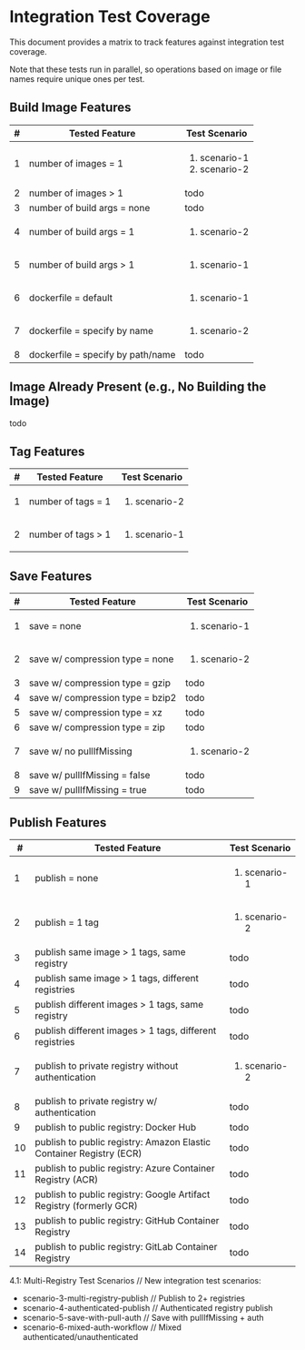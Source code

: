 # Integration Test Coverage

This document provides a matrix to track features against integration test coverage.

Note that these tests run in parallel, so operations based on image or file names require unique ones per test.


## Build Image Features

| # | Tested Feature                    | Test Scenario                                   | 
|---|-----------------------------------|-------------------------------------------------|
| 1 | number of images = 1              | <ol><li>scenario-1</li><li>scenario-2</li></ol> |
| 2 | number of images > 1              | todo                                            |
| 3 | number of build args = none       | todo                                            |
| 4 | number of build args = 1          | <ol><li>scenario-2</li></ol>                    |
| 5 | number of build args > 1          | <ol><li>scenario-1</li></ol>                    |
| 6 | dockerfile = default              | <ol><li>scenario-1</li></ol>                    |
| 7 | dockerfile = specify by name      | <ol><li>scenario-2</li></ol>                    |
| 8 | dockerfile = specify by path/name | todo                                            |


## Image Already Present (e.g., No Building the Image)

todo


## Tag Features

| # | Tested Feature     | Test Scenario                | 
|---|--------------------|------------------------------|
| 1 | number of tags = 1 | <ol><li>scenario-2</li></ol> |
| 2 | number of tags > 1 | <ol><li>scenario-1</li></ol> |


## Save Features

| # | Tested Feature                                              | Test Scenario                | 
|---|-------------------------------------------------------------|------------------------------|
| 1 | save = none                                                 | <ol><li>scenario-1</li></ol> |
| 2 | save w/ compression type = none                             | <ol><li>scenario-2</li></ol> |
| 3 | save w/ compression type = gzip                             | todo                         |
| 4 | save w/ compression type = bzip2                            | todo                         |
| 5 | save w/ compression type = xz                               | todo                         |
| 6 | save w/ compression type = zip                              | todo                         |
| 7 | save w/ no pullIfMissing                                    | <ol><li>scenario-2</li></ol> |
| 8 | save w/ pullIfMissing = false                               | todo                         |
| 9 | save w/ pullIfMissing = true                                | todo                         |


## Publish Features

| #  | Tested Feature                                                      | Test Scenario                | 
|----|---------------------------------------------------------------------|------------------------------|
| 1  | publish = none                                                      | <ol><li>scenario-1</li></ol> |
| 2  | publish = 1 tag                                                     | <ol><li>scenario-2</li></ol> |
| 3  | publish same image > 1 tags, same registry                          | todo                         |
| 4  | publish same image > 1 tags, different registries                   | todo                         |
| 5  | publish different images > 1 tags, same registry                    | todo                         |
| 6  | publish different images > 1 tags, different registries             | todo                         |
| 7  | publish to private registry without authentication                  | <ol><li>scenario-2</li></ol> |
| 8  | publish to private registry w/ authentication                       | todo                         |
| 9  | publish to public registry: Docker Hub                              | todo                         |
| 10 | publish to public registry: Amazon Elastic Container Registry (ECR) | todo                         |
| 11 | publish to public registry: Azure Container Registry (ACR)          | todo                         |
| 12 | publish to public registry: Google Artifact Registry (formerly GCR) | todo                         |
| 13 | publish to public registry: GitHub Container Registry               | todo                         |
| 14 | publish to public registry: GitLab Container Registry               | todo                         |


4.1: Multi-Registry Test Scenarios
// New integration test scenarios:
- scenario-3-multi-registry-publish    // Publish to 2+ registries
- scenario-4-authenticated-publish     // Authenticated registry publish
- scenario-5-save-with-pull-auth      // Save with pullIfMissing + auth
- scenario-6-mixed-auth-workflow      // Mixed authenticated/unauthenticated